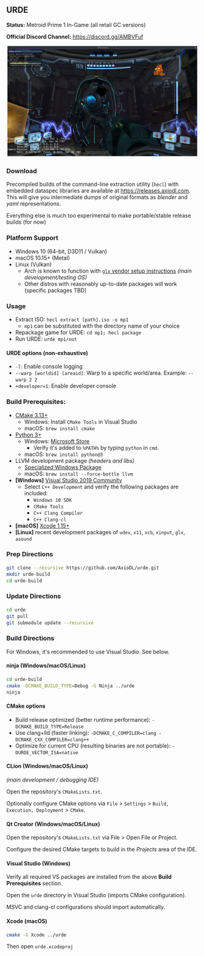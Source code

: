 ## URDE
**Status:** Metroid Prime 1 In-Game (all retail GC versions)

**Official Discord Channel:** https://discord.gg/AMBVFuf

![URDE screenshot](assets/urde-screen1.png)

### Download
Precompiled builds of the command-line extraction utility (`hecl`) with embedded dataspec libraries are available at https://releases.axiodl.com. This will give you intermediate dumps of original formats as *blender* and *yaml* representations.

Everything else is much too experimental to make portable/stable release builds (for now)

### Platform Support
* Windows 10 (64-bit, D3D11 / Vulkan)
* macOS 10.15+ (Metal)
* Linux (Vulkan)
    * Arch is known to function with [`glx` vendor setup instructions](https://wiki.archlinux.org/index.php/Category:Graphics) *(main development/testing OS)*
    * Other distros with reasonably up-to-date packages will work (specific packages TBD)
    
### Usage

* Extract ISO: `hecl extract [path].iso -o mp1`
  * `mp1` can be substituted with the directory name of your choice
* Repackage game for URDE: `cd mp1; hecl package`
* Run URDE: `urde mp1/out`

#### URDE options (non-exhaustive)

* `-l`: Enable console logging
* `--warp [worldid] [areaid]`: Warp to a specific world/area. Example: `--warp 2 2`
* `+developer=1`: Enable developer console

### Build Prerequisites:
* [CMake 3.13+](https://cmake.org)
    * Windows: Install `CMake Tools` in Visual Studio
    * macOS: `brew install cmake`
* [Python 3+](https://python.org)
    * Windows: [Microsoft Store](https://go.microsoft.com/fwlink?linkID=2082640)
        * Verify it's added to `%PATH%` by typing `python` in `cmd`.
    * macOS: `brew install python@3`
* LLVM development package *(headers and libs)*
    * [Specialized Windows Package](https://axiodl.com/files/LLVM-10.0.1-win64.exe)
    * macOS: `brew install --force-bottle llvm`
* **[Windows]** [Visual Studio 2019 Community](https://www.visualstudio.com/en-us/products/visual-studio-community-vs.aspx)
    * Select `C++ Development` and verify the following packages are included:
        * `Windows 10 SDK`
        * `CMake Tools`
        * `C++ Clang Compiler`
        * `C++ Clang-cl`
* **[macOS]** [Xcode 1.15+](https://developer.apple.com/xcode/download/)
* **[Linux]** recent development packages of `udev`, `x11`, `xcb`, `xinput`, `glx`, `asound`

### Prep Directions

```sh
git clone --recursive https://github.com/AxioDL/urde.git
mkdir urde-build
cd urde-build
```

### Update Directions

```sh
cd urde
git pull
git submodule update --recursive
```

### Build Directions

For Windows, it's recommended to use Visual Studio. See below.

#### ninja (Windows/macOS/Linux)

```sh
cd urde-build
cmake -DCMAKE_BUILD_TYPE=Debug -G Ninja ../urde
ninja
```

#### CMake options
- Build release optimized (better runtime performance): `-DCMAKE_BUILD_TYPE=Release`
- Use clang+lld (faster linking): `-DCMAKE_C_COMPILER=clang -DCMAKE_CXX_COMPILER=clang++`
- Optimize for current CPU (resulting binaries are not portable): `-DURDE_VECTOR_ISA=native`

#### CLion (Windows/macOS/Linux)
*(main development / debugging IDE)*

Open the repository's `CMakeLists.txt`.

Optionally configure CMake options via `File` > `Settings` > `Build, Execution, Deployment` > `CMake`.

#### Qt Creator (Windows/macOS/Linux)

Open the repository's `CMakeLists.txt` via File > Open File or Project.

Configure the desired CMake targets to build in the *Projects* area of the IDE.

#### Visual Studio (Windows)

Verify all required VS packages are installed from the above **Build Prerequisites** section.

Open the `urde` directory in Visual Studio (imports CMake configuration).

MSVC and clang-cl configurations should import automatically.

#### Xcode (macOS)

```sh
cmake -G Xcode ../urde
```

Then open `urde.xcodeproj`

